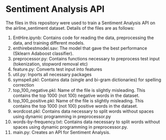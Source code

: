 # Sentiment Analysis API
The files in this repository were used to train a Sentiment Analysis API on the airline_sentiment dataset.
Details of the files are as follows:
1) EntHire.ipynb: Contains code for reading the data, preprocessing the data, and training different models.
2) enthirebestmodel.sav: The model that gave the best performance (Sklearn Adaboost classifier).
3) preprocessor.py: Contains functions necessary to preprocess test input (tokenization, stopword removal etc)
4) feature.py: Converts test input into features
5) util.py: Inports all necessary packages
6) symspell.pkl: Contains data (single and bi-gram dictionaries) for spelling correction
7) top_100_negative.pkl: Name of the file is slightly misleading. This contains the top 1000 (not 100) negative words in the dataset.
8) top_100_positive.pkl: Name of the file is slightly misleading. This contains the top 1000 (not 100) positive words in the dataset.
9) wordcost.pkl: Contains data necessary to split words without spaces using dynamic programming in preprocessor.py
10) words-by-frequency.txt: Contains data necessary to split words without spaces using dynamic programming in preprocessor.py.
11) main.py: Creates an API for Sentiment Analysis.<br/>
